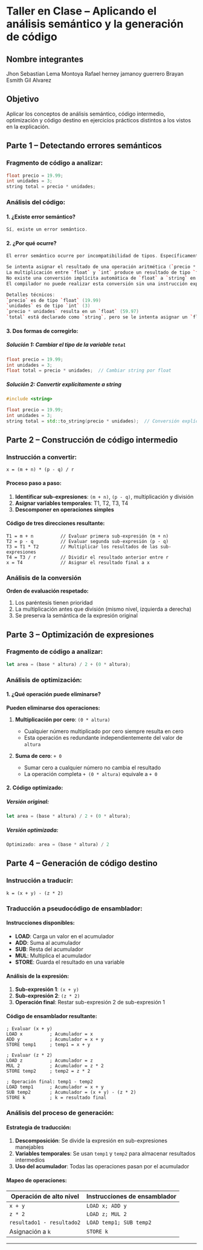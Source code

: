# Taller en Clase – Aplicando el análisis semántico y la generación de código
## Nombre integrantes
Jhon Sebastian Lema Montoya
Rafael herney jamanoy guerrero
Brayan Esmith Gil Alvarez

## Objetivo
Aplicar los conceptos de análisis semántico, código intermedio, optimización y código destino en ejercicios prácticos distintos a los vistos en la explicación.

## Parte 1 – Detectando errores semánticos

### Fragmento de código a analizar:
```cpp
float precio = 19.99;
int unidades = 3;
string total = precio * unidades;
```

### Análisis del código:

#### 1. ¿Existe error semántico?
```cpp
Sí, existe un error semántico.
```

#### 2. ¿Por qué ocurre?
```cpp
El error semántico ocurre por incompatibilidad de tipos. Específicamente:

Se intenta asignar el resultado de una operación aritmética (`precio * unidades`) a una variable de tipo `string`
La multiplicación entre `float` y `int` produce un resultado de tipo `float` (59.97)
No existe una conversión implícita automática de `float` a `string` en C++
El compilador no puede realizar esta conversión sin una instrucción explícita

Detalles técnicos:
`precio` es de tipo `float` (19.99)
`unidades` es de tipo `int` (3)
`precio * unidades` resulta en un `float` (59.97)
`total` está declarado como `string`, pero se le intenta asignar un `float`
```

#### 3. Dos formas de corregirlo:

##### **Solución 1: Cambiar el tipo de la variable `total`**
```cpp
float precio = 19.99;
int unidades = 3;
float total = precio * unidades;  // Cambiar string por float
```

##### **Solución 2: Convertir explícitamente a string**
```cpp
#include <string>

float precio = 19.99;
int unidades = 3;
string total = std::to_string(precio * unidades);  // Conversión explícita
```
## Parte 2 – Construcción de código intermedio

### Instrucción a convertir:
```
x = (m + n) * (p - q) / r
```

#### Proceso paso a paso:

1. **Identificar sub-expresiones**: `(m + n)`, `(p - q)`, multiplicación y división
2. **Asignar variables temporales**: T1, T2, T3, T4
3. **Descomponer en operaciones simples**

#### Código de tres direcciones resultante:

```
T1 = m + n          // Evaluar primera sub-expresión (m + n)
T2 = p - q          // Evaluar segunda sub-expresión (p - q)  
T3 = T1 * T2        // Multiplicar los resultados de las sub-expresiones
T4 = T3 / r         // Dividir el resultado anterior entre r
x = T4              // Asignar el resultado final a x
```

### Análisis de la conversión

**Orden de evaluación respetado:**
1. Los paréntesis tienen prioridad
2. La multiplicación antes que división (mismo nivel, izquierda a derecha)
3. Se preserva la semántica de la expresión original


## Parte 3 – Optimización de expresiones

### Fragmento de código a analizar:
```javascript
let area = (base * altura) / 2 + (0 * altura);
```

### Análisis de optimización:

#### 1. ¿Qué operación puede eliminarse?

**Pueden eliminarse dos operaciones:**

1. **Multiplicación por cero**: `(0 * altura)`
   - Cualquier número multiplicado por cero siempre resulta en cero
   - Esta operación es redundante independientemente del valor de `altura`

2. **Suma de cero**: `+ 0`
   - Sumar cero a cualquier número no cambia el resultado
   - La operación completa `+ (0 * altura)` equivale a `+ 0`

#### 2. Código optimizado:

##### **Versión original:**
```javascript
let area = (base * altura) / 2 + (0 * altura);
```

##### **Versión optimizada:**
```javascript
Optimizado: area = (base * altura) / 2
```

## Parte 4 – Generación de código destino

### Instrucción a traducir:
```
k = (x + y) - (z * 2)
```

### Traducción a pseudocódigo de ensamblador:

#### **Instrucciones disponibles:**
- **LOAD**: Carga un valor en el acumulador
- **ADD**: Suma al acumulador
- **SUB**: Resta del acumulador  
- **MUL**: Multiplica el acumulador
- **STORE**: Guarda el resultado en una variable

#### **Análisis de la expresión:**
1. **Sub-expresión 1**: `(x + y)`
2. **Sub-expresión 2**: `(z * 2)`
3. **Operación final**: Restar sub-expresión 2 de sub-expresión 1

#### **Código de ensamblador resultante:**

```assembly
; Evaluar (x + y)
LOAD x          ; Acumulador = x
ADD y           ; Acumulador = x + y
STORE temp1     ; temp1 = x + y

; Evaluar (z * 2)  
LOAD z          ; Acumulador = z
MUL 2           ; Acumulador = z * 2
STORE temp2     ; temp2 = z * 2

; Operación final: temp1 - temp2
LOAD temp1      ; Acumulador = x + y
SUB temp2       ; Acumulador = (x + y) - (z * 2)
STORE k         ; k = resultado final
```

### Análisis del proceso de generación:

#### **Estrategia de traducción:**

1. **Descomposición**: Se divide la expresión en sub-expresiones manejables
2. **Variables temporales**: Se usan `temp1` y `temp2` para almacenar resultados intermedios
3. **Uso del acumulador**: Todas las operaciones pasan por el acumulador

#### **Mapeo de operaciones:**

| **Operación de alto nivel** | **Instrucciones de ensamblador** |
|---------------------------|--------------------------------|
| `x + y`                   | `LOAD x; ADD y`               |
| `z * 2`                   | `LOAD z; MUL 2`               |
| `resultado1 - resultado2`  | `LOAD temp1; SUB temp2`       |
| Asignación a `k`          | `STORE k`                     |

---